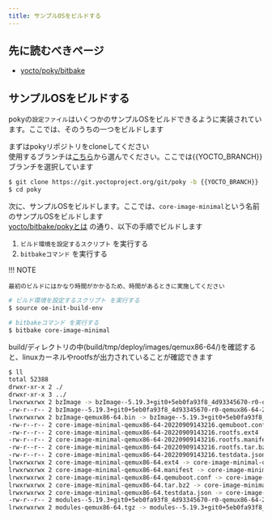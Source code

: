 ```yaml
---
title: サンプルOSをビルドする
---
```


## 先に読むべきページ
* [yocto/poky/bitbake](../study.md)

## サンプルOSをビルドする
pokyの`設定ファイル`はいくつかのサンプルOSをビルドできるように実装されています。ここでは、そのうちの一つをビルドします  

まずはpokyリポジトリをcloneしてください  
使用するブランチは[こちら](https://wiki.yoctoproject.org/wiki/Releases)から選んでください。ここでは{{YOCTO_BRANCH}}ブランチを選択しています  

~~~bash
$ git clone https://git.yoctoproject.org/git/poky -b {{YOCTO_BRANCH}}
$ cd poky
~~~

次に、サンプルOSをビルドします。ここでは、`core-image-minimal`という名前のサンプルOSをビルドします  
[yocto/bitbake/pokyとは](../study.md) の通り、以下の手順でビルドします  

1. `ビルド環境を設定するスクリプト` を実行する
1. `bitbakeコマンド` を実行する

!!! NOTE

    最初のビルドにはかなり時間がかかるため、時間があるときに実施してください  

~~~bash
# ビルド環境を設定するスクリプト を実行する
$ source oe-init-build-env

# bitbakeコマンド を実行する
$ bitbake core-image-minimal 
~~~

build/ディレクトリの中(build/tmp/deploy/images/qemux86-64/)を確認すると、linuxカーネルやrootfsが出力されていることが確認できます  

~~~bash
$ ll
total 52388
drwxr-xr-x 2 ./
drwxr-xr-x 3 ../
lrwxrwxrwx 2 bzImage -> bzImage--5.19.3+git0+5eb0fa93f8_4d93345670-r0-qemux86-64-20220909143216.bin                       -> linuxカーネル
-rw-r--r-- 2 bzImage--5.19.3+git0+5eb0fa93f8_4d93345670-r0-qemux86-64-20220909143216.bin
lrwxrwxrwx 2 bzImage-qemux86-64.bin -> bzImage--5.19.3+git0+5eb0fa93f8_4d93345670-r0-qemux86-64-20220909143216.bin
-rw-r--r-- 2 core-image-minimal-qemux86-64-20220909143216.qemuboot.conf
-rw-r--r-- 2 core-image-minimal-qemux86-64-20220909143216.rootfs.ext4                                                      -> rootfs
-rw-r--r-- 2 core-image-minimal-qemux86-64-20220909143216.rootfs.manifest
-rw-r--r-- 2 core-image-minimal-qemux86-64-20220909143216.rootfs.tar.bz2
-rw-r--r-- 2 core-image-minimal-qemux86-64-20220909143216.testdata.json
lrwxrwxrwx 2 core-image-minimal-qemux86-64.ext4 -> core-image-minimal-qemux86-64-20220909143216.rootfs.ext4
lrwxrwxrwx 2 core-image-minimal-qemux86-64.manifest -> core-image-minimal-qemux86-64-20220909143216.rootfs.manifest
lrwxrwxrwx 2 core-image-minimal-qemux86-64.qemuboot.conf -> core-image-minimal-qemux86-64-20220909143216.qemuboot.conf
lrwxrwxrwx 2 core-image-minimal-qemux86-64.tar.bz2 -> core-image-minimal-qemux86-64-20220909143216.rootfs.tar.bz2
lrwxrwxrwx 2 core-image-minimal-qemux86-64.testdata.json -> core-image-minimal-qemux86-64-20220909143216.testdata.json
-rw-r--r-- 2 modules--5.19.3+git0+5eb0fa93f8_4d93345670-r0-qemux86-64-20220909143216.tgz
lrwxrwxrwx 2 modules-qemux86-64.tgz -> modules--5.19.3+git0+5eb0fa93f8_4d93345670-r0-qemux86-64-20220909143216.tgz
~~~